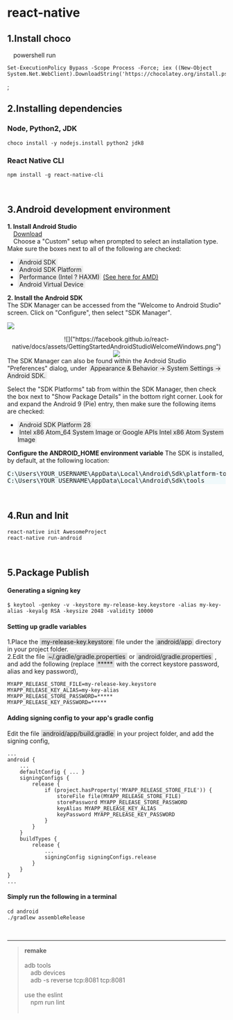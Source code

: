 # react-native
## 1.Install choco  
&emsp;powershell run  
```
Set-ExecutionPolicy Bypass -Scope Process -Force; iex ((New-Object System.Net.WebClient).DownloadString('https://chocolatey.org/install.ps1'))
```
;&emsp;

## 2.Installing dependencies   
### Node, Python2, JDK   
```
choco install -y nodejs.install python2 jdk8
```  
### React Native CLI  
```
npm install -g react-native-cli
```  
&emsp;

## 3.Android development environment 
**1. Install Android Studio**   
&emsp;[Download](https://developer.android.com/studio/index.html)  
&emsp;Choose a "Custom" setup when prompted to select an installation type. Make sure the boxes next to all of the following are checked:  

* <text style="background-color:#eee">&nbsp;Android SDK&nbsp;</text>
* <text style="background-color:#eee">&nbsp;Android SDK Platform&nbsp;</text>
* <text style="background-color:#eee">&nbsp;Performance (Intel ? HAXM)&nbsp;</text> [(See here for AMD)](https://android-developers.googleblog.com/2018/07/android-emulator-amd-processor-hyper-v.html)
* <text style="background-color:#eee">&nbsp;Android Virtual Device&nbsp;</text>




**2. Install the Android SDK**  
The SDK Manager can be accessed from the "Welcome to Android Studio" screen. Click on "Configure", then select "SDK Manager".  

![]("https://facebook.github.io/react-native/docs/assets/GettingStartedAndroidStudioWelcomeWindows.png")  

<div align=center>
![]("https://facebook.github.io/react-native/docs/assets/GettingStartedAndroidStudioWelcomeWindows.png")
</div>
<center>
<img src="https://facebook.github.io/react-native/docs/assets/GettingStartedAndroidStudioWelcomeWindows.png"/>  
</center>  
The SDK Manager can also be found within the Android Studio "Preferences" dialog, under <text style="background-color:#eee">&nbsp;Appearance & Behavior → System Settings → Android SDK.&nbsp;</text>  

Select the "SDK Platforms" tab from within the SDK Manager, then check the box next to "Show Package Details" in the bottom right corner. Look for and expand the Android 9 (Pie) entry, then make sure the following items are checked:
* <text style="background-color:#eee">&nbsp;Android SDK Platform 28&nbsp;</text>
* <text style="background-color:#eee">&nbsp;Intel x86 Atom_64 System Image or Google APIs Intel x86 Atom System Image&nbsp;</text>

**Configure the ANDROID_HOME environment variable**
The SDK is installed, by default, at the following location: 
<div style="background-color:rgba(5,165,209,.05);">
<pre>
C:\Users\YOUR_USERNAME\AppData\Local\Android\Sdk\platform-tools
C:\Users\YOUR_USERNAME\AppData\Local\Android\Sdk\tools
</pre>
</div> 

&emsp;  

## 4.Run and Init
    react-native init AwesomeProject  
    react-native run-android          
&emsp;

## 5.Package Publish
#### Generating a signing key  
```  
$ keytool -genkey -v -keystore my-release-key.keystore -alias my-key-alias -keyalg RSA -keysize 2048 -validity 10000  
```  
  
#### Setting up gradle variables  
1.Place the <text style="background-color:#ddd">&nbsp;my-release-key.keystore&nbsp;</text> file under the <text style="background-color:#ddd">&nbsp;android/app&nbsp;</text> directory in your project folder.  
2.Edit the file <text style="background-color:#ddd">&nbsp;~/.gradle/gradle.properties&nbsp;</text>  or 
<text style="background-color:#ddd">&nbsp;android/gradle.properties&nbsp;</text> , and add the following (replace <text style="background-color:#ddd">&nbsp;*****&nbsp;</text>  with the correct keystore password, alias and key password),
```  
MYAPP_RELEASE_STORE_FILE=my-release-key.keystore
MYAPP_RELEASE_KEY_ALIAS=my-key-alias
MYAPP_RELEASE_STORE_PASSWORD=*****
MYAPP_RELEASE_KEY_PASSWORD=*****
```  
#### Adding signing config to your app's gradle config
Edit the file 
<text style="background-color:#ddd">&nbsp;android/app/build.gradle&nbsp;</text>
in your project folder, and add the signing config,
```
...
android {
    ...
    defaultConfig { ... }
    signingConfigs {
        release {
            if (project.hasProperty('MYAPP_RELEASE_STORE_FILE')) {
                storeFile file(MYAPP_RELEASE_STORE_FILE)
                storePassword MYAPP_RELEASE_STORE_PASSWORD
                keyAlias MYAPP_RELEASE_KEY_ALIAS
                keyPassword MYAPP_RELEASE_KEY_PASSWORD
            }
        }
    }
    buildTypes {
        release {
            ...
            signingConfig signingConfigs.release
        }
    }
}
...
```
#### Simply run the following in a terminal
```  
cd android
./gradlew assembleRelease  
```  
&emsp;

---
>**remake**  
&emsp;  
adb tools   
&emsp;adb devices  
&emsp;adb -s <device name> reverse tcp:8081 tcp:8081  
&ensp;  
use the eslint  
&emsp;npm run lint  
&ensp;  


